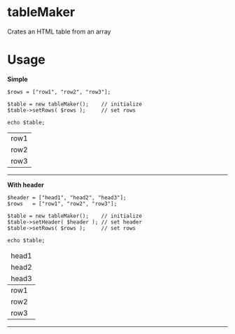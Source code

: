 # tableMaker

Crates an HTML table from an array

# Usage

<b>Simple</b>

```
$rows = ["row1", "row2", "row3"];

$table = new tableMaker();    // initialize
$table->setRows( $rows );     // set rows

echo $table;
```
<table><tr><td>row1</td></tr><tr><td>row2</td></tr><tr><td>row3</td></tr></table>

<hr />

<b>With header</b>
```
$header = ["head1", "head2", "head3"];
$rows   = ["row1", "row2", "row3"];

$table = new tableMaker();    // initialize
$table->setHeader( $header ); // set header
$table->setRows( $rows );     // set rows

echo $table;
```

<table><thead><tr><td>head1</td></tr><tr><td>head2</td></tr><tr><td>head3</td></tr></thead><tbody><tr><td>row1</td></tr><tr><td>row2</td></tr><tr><td>row3</td></tr></tbody></table>

<hr />
